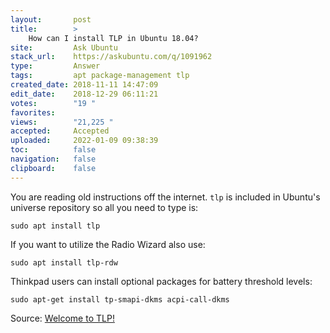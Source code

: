 ```yaml
---
layout:       post
title:        >
    How can I install TLP in Ubuntu 18.04?
site:         Ask Ubuntu
stack_url:    https://askubuntu.com/q/1091962
type:         Answer
tags:         apt package-management tlp
created_date: 2018-11-11 14:47:09
edit_date:    2018-12-29 06:11:21
votes:        "19 "
favorites:    
views:        "21,225 "
accepted:     Accepted
uploaded:     2022-01-09 09:38:39
toc:          false
navigation:   false
clipboard:    false
---
```


You are reading old instructions off the internet. `tlp` is included in Ubuntu's universe repository so all you need to type is:

``` 
sudo apt install tlp

```

If you want to utilize the Radio Wizard also use:

``` 
sudo apt install tlp-rdw

```

Thinkpad users can install optional packages for battery threshold levels:

``` 
sudo apt-get install tp-smapi-dkms acpi-call-dkms

```

Source: [Welcome to TLP!][1]


  [1]: https://linrunner.de/en/tlp/docs/tlp-linux-advanced-power-management.html
